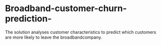 # Broadband-customer-churn-prediction-
The solution analyses customer characteristics to predict which customers are more likely to leave the broadbandcompany.
